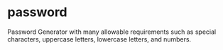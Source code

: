 # password
Password Generator with many allowable requirements such as special characters, uppercase letters, lowercase letters, and numbers.
